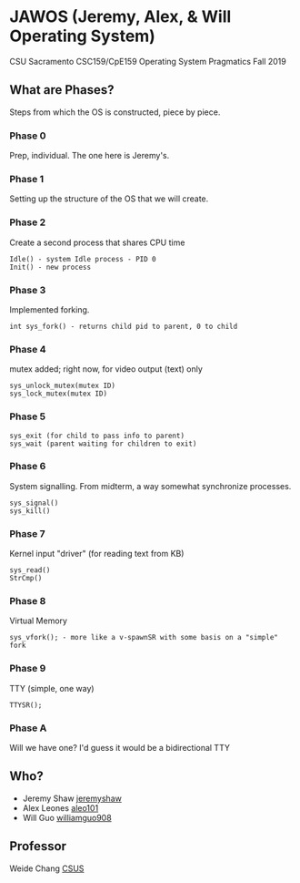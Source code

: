 # JAWOS (Jeremy, Alex, & Will Operating System)
CSU Sacramento CSC159/CpE159 Operating System Pragmatics
Fall 2019

## What are Phases?
Steps from which the OS is constructed, piece by piece.

### Phase 0
Prep, individual. The one here is Jeremy's.

### Phase 1
Setting up the structure of the OS that we will create.

### Phase 2
Create a second process that shares CPU time
```
Idle() - system Idle process - PID 0
Init() - new process
```

### Phase 3
Implemented forking.
```
int sys_fork() - returns child pid to parent, 0 to child
```

### Phase 4
mutex added; right now, for video output (text) only
```
sys_unlock_mutex(mutex ID)
sys_lock_mutex(mutex ID)
```

### Phase 5
```
sys_exit (for child to pass info to parent)
sys_wait (parent waiting for children to exit)
```

### Phase 6
System signalling. From midterm, a way somewhat synchronize processes.
```
sys_signal()
sys_kill()
```

### Phase 7
Kernel input "driver" (for reading text from KB)
```
sys_read()
StrCmp()
```

### Phase 8
Virtual Memory
```
sys_vfork(); - more like a v-spawnSR with some basis on a "simple" fork
```

### Phase 9
TTY (simple, one way)
```
TTYSR();
```

### Phase A
Will we have one? I'd guess it would be a bidirectional TTY

## Who?
* Jeremy Shaw [jeremyshaw](https://github.com/jeremyshaw)
* Alex Leones [aleo101](https://github.com/aleo101)
* Will Guo  [williamguo908](https://github.com/williamguo908)

## Professor
Weide Chang [CSUS](http://athena.ecs.csus.edu/~changw/)
